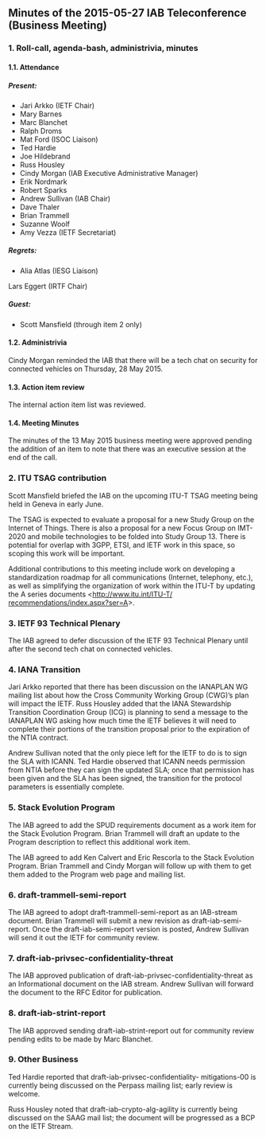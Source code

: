 
Minutes of the 2015-05-27 IAB Teleconference (Business Meeting)
---------------------------------------------------------------


### 1. Roll-call, agenda-bash, administrivia, minutes


#### 1.1. Attendance


##### Present:


* Jari Arkko (IETF Chair)
* Mary Barnes
* Marc Blanchet
* Ralph Droms
* Mat Ford (ISOC Liaison)
* Ted Hardie
* Joe Hildebrand
* Russ Housley
* Cindy Morgan (IAB Executive Administrative Manager)
* Erik Nordmark
* Robert Sparks
* Andrew Sullivan (IAB Chair)
* Dave Thaler
* Brian Trammell
* Suzanne Woolf
* Amy Vezza (IETF Secretariat)


##### Regrets:


* Alia Atlas (IESG Liaison)  

Lars Eggert (IRTF Chair)


##### Guest:


* Scott Mansfield (through item 2 only)


#### 1.2. Administrivia


Cindy Morgan reminded the IAB that there will be a tech chat on security for connected vehicles on Thursday, 28 May 2015.


#### 1.3. Action item review


The internal action item list was reviewed.


#### 1.4. Meeting Minutes


The minutes of the 13 May 2015 business meeting were approved pending the addition of an item to note that there was an executive session at the end of the call.


### 2. ITU TSAG contribution


Scott Mansfield briefed the IAB on the upcoming ITU-T TSAG meeting being held in Geneva in early June.


The TSAG is expected to evaluate a proposal for a new Study Group on the Internet of Things. There is also a proposal for a new Focus Group on IMT-2020 and mobile technologies to be folded into Study Group 13. There is potential for overlap with 3GPP, ETSI, and IETF work in this space, so scoping this work will be important.


Additional contributions to this meeting include work on developing a standardization roadmap for all communications (Internet, telephony, etc.), as well as simplifying the organization of work within the ITU-T by updating the A series documents <[http://www.itu.int/ITU-T/ recommendations/index.aspx?ser=A](http://www.itu.int/ITU-T/%20recommendations/index.aspx?ser=A)>.


### 3. IETF 93 Technical Plenary


The IAB agreed to defer discussion of the IETF 93 Technical Plenary until after the second tech chat on connected vehicles.


### 4. IANA Transition


Jari Arkko reported that there has been discussion on the IANAPLAN WG mailing list about how the Cross Community Working Group (CWG)’s plan will impact the IETF. Russ Housley added that the IANA Stewardship Transition Coordination Group (ICG) is planning to send a message to the IANAPLAN WG asking how much time the IETF believes it will need to complete their portions of the transition proposal prior to the expiration of the NTIA contract.


Andrew Sullivan noted that the only piece left for the IETF to do is to sign the SLA with ICANN. Ted Hardie observed that ICANN needs permission from NTIA before they can sign the updated SLA; once that permission has been given and the SLA has been signed, the transition for the protocol parameters is essentially complete.


### 5. Stack Evolution Program


The IAB agreed to add the SPUD requirements document as a work item for the Stack Evolution Program. Brian Trammell will draft an update to the Program description to reflect this additional work item.


The IAB agreed to add Ken Calvert and Eric Rescorla to the Stack Evolution Program. Brian Trammell and Cindy Morgan will follow up with them to get them added to the Program web page and mailing list.


### 6. draft-trammell-semi-report


The IAB agreed to adopt draft-trammell-semi-report as an IAB-stream document. Brian Trammell will submit a new revision as draft-iab-semi-report. Once the draft-iab-semi-report version is posted, Andrew Sullivan will send it out the IETF for community review.


### 7. draft-iab-privsec-confidentiality-threat


The IAB approved publication of draft-iab-privsec-confidentiality-threat as an Informational document on the IAB stream. Andrew Sullivan will forward the document to the RFC Editor for publication.


### 8. draft-iab-strint-report


The IAB approved sending draft-iab-strint-report out for community review pending edits to be made by Marc Blanchet.


### 9. Other Business


Ted Hardie reported that draft-iab-privsec-confidentiality- mitigations-00 is currently being discussed on the Perpass mailing list; early review is welcome.


Russ Housley noted that draft-iab-crypto-alg-agility is currently being discussed on the SAAG mail list; the document will be progressed as a BCP on the IETF Stream.


